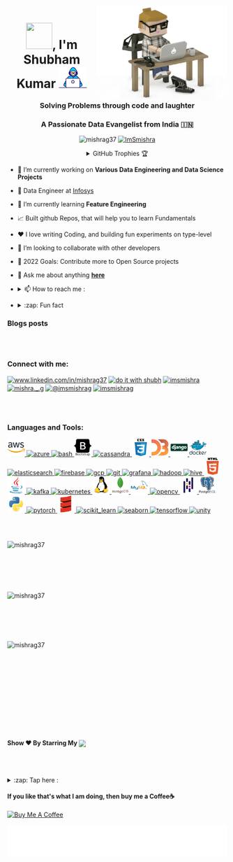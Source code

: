 <img align="right" alt="GIF"  width="300px" src="giphy.webp" />


<h1 align="center"> <img height="60" width="60" src="https://media1.tenor.com/images/3ca4190df184f2329bb9f0bd06ea0cc2/tenor.gif?itemid=10604183" />, I'm Shubham Kumar <img src="Developer.gif" width="65px"></h1>

<h3 align="center">Solving Problems through code and laughter</h3>
<h3 align="center">A Passionate Data Evangelist from India 🇮🇳 </h3>


<p align="center"><img src="https://komarev.com/ghpvc/?username=mishrag37&label=Profile%20views&color=0e75b6&style=flat" alt="mishrag37" /> 
<a href="https://twitter.com/lmSmishra" target="blank"><img src="https://img.shields.io/twitter/follow/lmSmishra?logo=twitter&style=flat" alt="lmSmishra" /></a>



<details align="center">
  <summary>GitHub Trophies 🏆</summary>
<p align="center">
  <a href="https://github.com/ryo-ma/github-profile-trophy" target="_blank">
    <img src="https://github-profile-trophy.vercel.app/?username=mishrag37&theme=juicyfresh&layout=compact&title_color=000700"/>
  </a>
</p>
</details>


<p align="center">  </p>

- 🔭 I’m currently working on **Various Data Engineering and Data Science Projects**

- 💼 Data Engineer at [Infosys](https://www.infosys.com/)

- 🌱 I’m currently learning **Feature Engineering**

- 📈 Built github Repos, that will help you to learn Fundamentals

- ❤️ I love writing Coding, and building fun experiments on type-level
- 👯 I’m looking to collaborate with other developers
- 🥅 2022 Goals: Contribute more to Open Source projects

- 💬 Ask me about anything **[here](https://github.com/MishraG37/MishraG37/issues)**

- <details> <summary> 📫  How to reach me :</summary><a href="mailto:imsmishrag@gmail.com"> <img src="https://img.icons8.com/fluent/48/000000/gmail.png" width="22px"/> </a>
</details>


- <details><summary>:zap: Fun fact</summary> Scratch here ▒▒▒▒▒▒▒▒▒▒ to unveil my fun fact Lol😂
</details>





### Blogs posts
<!-- BLOG-POST-LIST:START -->
<!-- BLOG-POST-LIST:END -->

<br></br>
<h3 align="left">Connect with me:</h3>
<p align="left">
  <a href="https://linkedin.com/in/mishrag37" target="blank"><img align="center" src="https://raw.githubusercontent.com/rahuldkjain/github-profile-readme-generator/master/src/images/icons/Social/linked-in-alt.svg" alt="www.linkedin.com/in/mishrag37" height="30" width="40" /></a>
<a href="https://www.youtube.com/channel/UCTFCqrglJQ8Bm2GEkVW7Mcw" target="blank"><img align="center" src="https://raw.githubusercontent.com/rahuldkjain/github-profile-readme-generator/master/src/images/icons/Social/youtube.svg" alt="do it with shubh" height="30" width="40" /></a> 
<a href="https://twitter.com/lmSmishra" target="blank"><img align="center" src="https://raw.githubusercontent.com/rahuldkjain/github-profile-readme-generator/master/src/images/icons/Social/twitter.svg" alt="imsmishra" height="30" width="40" /></a>
<a href="https://instagram.com/mishra._.g" target="blank"><img align="center" src="https://raw.githubusercontent.com/rahuldkjain/github-profile-readme-generator/master/src/images/icons/Social/instagram.svg" alt="mishra._.g" height="30" width="40" /></a>
<a href="https://medium.com/@imsmishrag" target="blank"><img align="center" src="https://raw.githubusercontent.com/rahuldkjain/github-profile-readme-generator/master/src/images/icons/Social/medium.svg" alt="@imsmishrag" height="30" width="40" /></a>
<a href="https://www.hackerrank.com/imsmishrag" target="blank"><img align="center" src="https://raw.githubusercontent.com/rahuldkjain/github-profile-readme-generator/master/src/images/icons/Social/hackerrank.svg" alt="imsmishrag" height="30" width="40" /></a>

</p>
<br></br>

<h3 align="left">Languages and Tools:</h3>
<p align="left"> <a href="https://aws.amazon.com" target="_blank" rel="noreferrer"> <img src="https://raw.githubusercontent.com/devicons/devicon/master/icons/amazonwebservices/amazonwebservices-original-wordmark.svg" alt="aws" width="40" height="40"/> </a> <a href="https://azure.microsoft.com/en-in/" target="_blank" rel="noreferrer"> <img src="https://www.vectorlogo.zone/logos/microsoft_azure/microsoft_azure-icon.svg" alt="azure" width="40" height="40"/> </a> <a href="https://www.gnu.org/software/bash/" target="_blank" rel="noreferrer"> <img src="https://www.vectorlogo.zone/logos/gnu_bash/gnu_bash-icon.svg" alt="bash" width="40" height="40"/> </a> <a href="https://getbootstrap.com" target="_blank" rel="noreferrer"> <img src="https://raw.githubusercontent.com/devicons/devicon/master/icons/bootstrap/bootstrap-plain-wordmark.svg" alt="bootstrap" width="40" height="40"/> </a> <a href="https://cassandra.apache.org/" target="_blank" rel="noreferrer"> <img src="https://www.vectorlogo.zone/logos/apache_cassandra/apache_cassandra-icon.svg" alt="cassandra" width="40" height="40"/> </a> <a href="https://www.w3schools.com/css/" target="_blank" rel="noreferrer"> <img src="https://raw.githubusercontent.com/devicons/devicon/master/icons/css3/css3-original-wordmark.svg" alt="css3" width="40" height="40"/> </a> <a href="https://d3js.org/" target="_blank" rel="noreferrer"> <img src="https://raw.githubusercontent.com/devicons/devicon/master/icons/d3js/d3js-original.svg" alt="d3js" width="40" height="40"/> </a> <a href="https://www.djangoproject.com/" target="_blank" rel="noreferrer"> <img src="https://raw.githubusercontent.com/devicons/devicon/master/icons/django/django-original.svg" alt="django" width="40" height="40"/> </a> <a href="https://www.docker.com/" target="_blank" rel="noreferrer"> <img src="https://raw.githubusercontent.com/devicons/devicon/master/icons/docker/docker-original-wordmark.svg" alt="docker" width="40" height="40"/> </a> <a href="https://www.elastic.co" target="_blank" rel="noreferrer"> <img src="https://www.vectorlogo.zone/logos/elastic/elastic-icon.svg" alt="elasticsearch" width="40" height="40"/> </a> <a href="https://firebase.google.com/" target="_blank" rel="noreferrer"> <img src="https://www.vectorlogo.zone/logos/firebase/firebase-icon.svg" alt="firebase" width="40" height="40"/> </a> <a href="https://cloud.google.com" target="_blank" rel="noreferrer"> <img src="https://www.vectorlogo.zone/logos/google_cloud/google_cloud-icon.svg" alt="gcp" width="40" height="40"/> </a> <a href="https://git-scm.com/" target="_blank" rel="noreferrer"> <img src="https://www.vectorlogo.zone/logos/git-scm/git-scm-icon.svg" alt="git" width="40" height="40"/> </a> <a href="https://grafana.com" target="_blank" rel="noreferrer"> <img src="https://www.vectorlogo.zone/logos/grafana/grafana-icon.svg" alt="grafana" width="40" height="40"/> </a> <a href="https://hadoop.apache.org/" target="_blank" rel="noreferrer"> <img src="https://www.vectorlogo.zone/logos/apache_hadoop/apache_hadoop-icon.svg" alt="hadoop" width="40" height="40"/> </a> <a href="https://hive.apache.org/" target="_blank" rel="noreferrer"> <img src="https://www.vectorlogo.zone/logos/apache_hive/apache_hive-icon.svg" alt="hive" width="40" height="40"/> </a> <a href="https://www.w3.org/html/" target="_blank" rel="noreferrer"> <img src="https://raw.githubusercontent.com/devicons/devicon/master/icons/html5/html5-original-wordmark.svg" alt="html5" width="40" height="40"/> </a> <a href="https://www.java.com" target="_blank" rel="noreferrer"> <img src="https://raw.githubusercontent.com/devicons/devicon/master/icons/java/java-original.svg" alt="java" width="40" height="40"/> </a> <a href="https://kafka.apache.org/" target="_blank" rel="noreferrer"> <img src="https://www.vectorlogo.zone/logos/apache_kafka/apache_kafka-icon.svg" alt="kafka" width="40" height="40"/> </a> <a href="https://kubernetes.io" target="_blank" rel="noreferrer"> <img src="https://www.vectorlogo.zone/logos/kubernetes/kubernetes-icon.svg" alt="kubernetes" width="40" height="40"/> </a> <a href="https://www.linux.org/" target="_blank" rel="noreferrer"> <img src="https://raw.githubusercontent.com/devicons/devicon/master/icons/linux/linux-original.svg" alt="linux" width="40" height="40"/> </a> <a href="https://www.mongodb.com/" target="_blank" rel="noreferrer"> <img src="https://raw.githubusercontent.com/devicons/devicon/master/icons/mongodb/mongodb-original-wordmark.svg" alt="mongodb" width="40" height="40"/> </a> <a href="https://www.mysql.com/" target="_blank" rel="noreferrer"> <img src="https://raw.githubusercontent.com/devicons/devicon/master/icons/mysql/mysql-original-wordmark.svg" alt="mysql" width="40" height="40"/> </a> <a href="https://opencv.org/" target="_blank" rel="noreferrer"> <img src="https://www.vectorlogo.zone/logos/opencv/opencv-icon.svg" alt="opencv" width="40" height="40"/> </a> <a href="https://pandas.pydata.org/" target="_blank" rel="noreferrer"> <img src="https://raw.githubusercontent.com/devicons/devicon/2ae2a900d2f041da66e950e4d48052658d850630/icons/pandas/pandas-original.svg" alt="pandas" width="40" height="40"/> </a> <a href="https://www.postgresql.org" target="_blank" rel="noreferrer"> <img src="https://raw.githubusercontent.com/devicons/devicon/master/icons/postgresql/postgresql-original-wordmark.svg" alt="postgresql" width="40" height="40"/> </a> <a href="https://www.python.org" target="_blank" rel="noreferrer"> <img src="https://raw.githubusercontent.com/devicons/devicon/master/icons/python/python-original.svg" alt="python" width="40" height="40"/> </a> <a href="https://pytorch.org/" target="_blank" rel="noreferrer"> <img src="https://www.vectorlogo.zone/logos/pytorch/pytorch-icon.svg" alt="pytorch" width="40" height="40"/> </a> <a href="https://www.scala-lang.org" target="_blank" rel="noreferrer"> <img src="https://raw.githubusercontent.com/devicons/devicon/master/icons/scala/scala-original.svg" alt="scala" width="40" height="40"/> </a> <a href="https://scikit-learn.org/" target="_blank" rel="noreferrer"> <img src="https://upload.wikimedia.org/wikipedia/commons/0/05/Scikit_learn_logo_small.svg" alt="scikit_learn" width="40" height="40"/> </a> <a href="https://seaborn.pydata.org/" target="_blank" rel="noreferrer"> <img src="https://seaborn.pydata.org/_images/logo-mark-lightbg.svg" alt="seaborn" width="40" height="40"/> </a> <a href="https://www.tensorflow.org" target="_blank" rel="noreferrer"> <img src="https://www.vectorlogo.zone/logos/tensorflow/tensorflow-icon.svg" alt="tensorflow" width="40" height="40"/> </a> <a href="https://unity.com/" target="_blank" rel="noreferrer"> <img src="https://www.vectorlogo.zone/logos/unity3d/unity3d-icon.svg" alt="unity" width="40" height="40"/> </a> </p>
<br></br>

<p><img align="left" src="https://github-readme-stats.vercel.app/api/top-langs?username=mishrag37&show_icons=true&locale=en&layout=compact" alt="mishrag37" /></p>
<br></br>
<br></br>
<br></br>
<p>&nbsp;<img align="left" src="https://github-readme-stats.vercel.app/api?username=mishrag37&show_icons=true&locale=en" alt="mishrag37" />
</p>
<br></br>
<br></br>
<p><img align="left" src="https://github-readme-streak-stats.herokuapp.com/?user=mishrag37&" alt="mishrag37" /></p>
<br></br>
<br></br><br></br>
<br></br>
<br></br>
<br></br>


<h4 align="left">Show ❤️ By Starring My <a href='https://github.com/MishraG37?tab=repositories'><img align='center'  height="22" src="https://img.shields.io/badge/Repos!😊-purple.svg?&style=for-the-badge&logo=logoColor=blue" /></a></h4>

<br></br>
<details>
  <summary>:zap: Tap here :</summary>
<p align="center"><img src="tenor.gif" width="90"></p> <br>
</details>  

#### If you like that's what I am doing, then buy me a Coffee☕

<a href="https://www.buymeacoffee.com/imsmishrag" target="_blank"><img src="https://cdn.buymeacoffee.com/buttons/v2/default-red.png" alt="Buy Me A Coffee" width="150" ></a>
<br></br>
<img align='center'  height="70" alt="Thanks" width="100%" src="marquee.svg"/>
